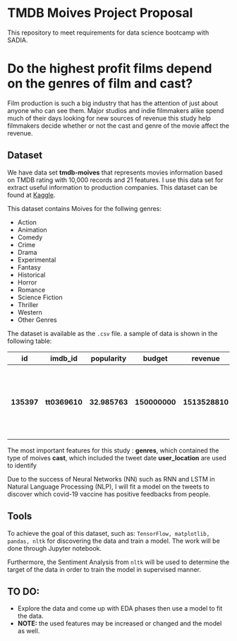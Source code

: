 # TMDB Moives Project Proposal 

This repository to meet requirements for data science bootcamp with SADIA.


# Do the highest profit films depend on the genres of film and cast?

 Film production is such a big industry that has the attention of just about anyone who can see them.
 Major studios and indie filmmakers alike spend much of their days looking for new sources of revenue 
 this study help filmmakers decide whether or not the cast and genre of the movie affect the revenue.

## Dataset
We have data set **tmdb-moives** that represents movies information based on TMDB rating with 10,000 records
and 21 features. I use this data set for extract useful information to production companies.
This dataset can be found at [Kaggle](https://www.kaggle.com/tmdb/tmdb-movie-metadata).


This dataset contains Moives for the follwing genres:

- Action 
- Animation 
- Comedy 
- Crime 
- Drama 
- Experimental 
- Fantasy 
- Historical 
- Horror 
- Romance 
- Science Fiction 
- Thriller 
- Western 
- Other Genres

The dataset is available as the ```.csv``` file. a sample of data is shown in the following table:
<table width="100%">
 <tr>
  <th>id</th><th>imdb_id</th><th>popularity</th><th>budget</th><th>revenue</th><th>original_title</th><th>cast</th><th>homepage</th><th>director</th><th>tagline</th><th>keywords</th><th>overview</th><th>runtime</th><th>genres</th><th>production_companies</th><th>release_date</th><th>vote_count</th><th>vote_average</th><th>release_year</th><th>budget_adj</th><th>revenue_adj</th>
 </tr>
 <tr>
  <th>135397</th><th>tt0369610</th><th>32.985763</th><th>150000000</th><th>1513528810</th><th>Jurassic World</th><th>Chris Pratt|Bryce Dallas Howard|Irrfan Khan|Vi...</th><th>http://www.jurassicworld.com/</th><th>Colin Trevorrow</th><th>The park is open.</th><th>monster|dna|tyrannosaurus rex|velociraptor|island</th><th>Twenty-two years after the events of Jurassic ...</th><th>124</th><th>Action|Adventure|Science Fiction|Thriller</th><th>Universal Studios|Amblin Entertainment|Legenda...</th><th>6/9/15</th><th>5562</th><th>6.5</th><th>2015</th><th>1.379999e+08</th><th>1.392446e+09</th>
 </tr>
</table>


The most important features for this study :
**genres**, which contained the type of moives
**cast**, which included the tweet date
**user_location** are used to identify 

Due to the success of Neural Networks (NN) such as RNN and LSTM in Natural Language Processing (NLP), I will fit a model on the tweets to discover which covid-19 vaccine has positive feedbacks from people. 


## Tools

To achieve the goal of this dataset, such as: ```TensorFlow, matplotlib, pandas, nltk``` for discovering the data and train a model. The work will be done through Jupyter notebook.

Furthermore, the Sentiment Analysis from ```nltk``` will be used to determine the target of the data in order to train the model in supervised manner. 

## **TO DO**: 
- Explore the data and come up with EDA phases then use a model to fit the data.  
- **NOTE:** the used features may be increased or changed and the model as well. 
